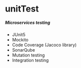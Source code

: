# unitTest

##### Microservices testing
* JUnit5
* Mockito
* Code Coverage (Jacoco library)
* SonarQube
* Mutation testing
* Integration testing
